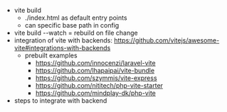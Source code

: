 - vite build
  - ./index.html as default entry points
  - can specific base path in config
- vite build --watch = rebuild on file change
- integration of vite with backends: https://github.com/vitejs/awesome-vite#integrations-with-backends
  - prebuilt examples
    - https://github.com/innocenzi/laravel-vite
    - https://github.com/lhapaipai/vite-bundle
    - https://github.com/szymmis/vite-express
    - https://github.com/nititech/php-vite-starter
    - https://github.com/mindplay-dk/php-vite
- steps to integrate with backend